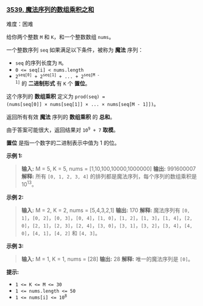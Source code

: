 ### [3539\. 魔法序列的数组乘积之和](https://leetcode.cn/problems/find-sum-of-array-product-of-magical-sequences/)

难度：困难

给你两个整数 `M` 和 `K`，和一个整数数组 `nums`。

一个整数序列 `seq` 如果满足以下条件，被称为 **魔法** 序列：

- `seq` 的序列长度为 `M`。
- `0 <= seq[i] < nums.length`
- <code>2<sup>seq[0]</sup> + 2<sup>seq[1]</sup> + ... + 2<sup>seq[M - 1]</sup></code> 的 **二进制形式** 有 `K` 个 **置位**。

这个序列的 **数组乘积** 定义为 <code>prod(seq) = (nums[seq[0]] &times; nums[seq[1]] &times; ... &times; nums[seq[M - 1]])</code>。

返回所有有效 **魔法** 序列的 **数组乘积** 的 **总和**。

由于答案可能很大，返回结果对 <code>10<sup>9</sup> + 7</code> **取模**。

**置位** 是指一个数字的二进制表示中值为 1 的位。

**示例 1:**

> **输入:** M = 5, K = 5, nums = [1,10,100,10000,1000000]
> **输出:** 991600007
> **解释:**
> 所有 `[0, 1, 2, 3, 4]` 的排列都是魔法序列，每个序列的数组乘积是 10<sup>13</sup>。

**示例 2:**

> **输入:** M = 2, K = 2, nums = [5,4,3,2,1]
> **输出:** 170
> **解释:**
> 魔法序列有 `[0, 1]`，`[0, 2]`，`[0, 3]`，`[0, 4]`，`[1, 0]`，`[1, 2]`，`[1, 3]`，`[1, 4]`，`[2, 0]`，`[2, 1]`，`[2, 3]`，`[2, 4]`，`[3, 0]`，`[3, 1]`，`[3, 2]`，`[3, 4]`，`[4, 0]`，`[4, 1]`，`[4, 2]` 和 `[4, 3]`。

**示例 3:**

> **输入:** M = 1, K = 1, nums = [28]
> **输出:** 28
> **解释:**
> 唯一的魔法序列是 `[0]`。

**提示:**

- `1 <= K <= M <= 30`
- `1 <= nums.length <= 50`
- <code>1 <= nums[i] <= 10<sup>8</sup></code>
